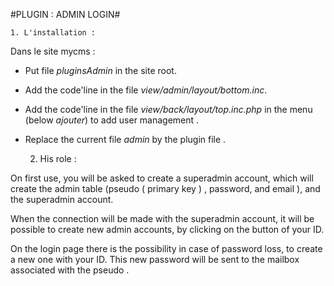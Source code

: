 #PLUGIN : ADMIN LOGIN#



	1. L'installation : 
	
Dans le site mycms :
* Put file *pluginsAdmin* in the site root.

* Add the code'line in the file *view/admin/layout/bottom.inc*.

	<script type="text/javascript" src="pluginsAdmin/ajax/deconnexion.js"></script>

* Add the code'line in the file *view/back/layout/top.inc.php* in the menu (below *ajouter*) to add user management .

	<?php include ("./pluginsAdmin/view/monCompte.php"); ?></script>

* Replace the current file *admin* by the plugin file .


	2. His role : 

On first use, you will be asked to create a superadmin account, which will create the admin table (pseudo ( primary key ) , password, and email ), and the superadmin account.

When the connection will be made with the superadmin account, it will be possible to create new admin accounts, by clicking on the button of your ID.

On the login page there is the possibility in case of password loss, to create a new one with your ID. This new password will be sent to the mailbox associated with the pseudo .


	
	